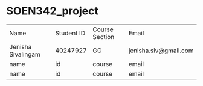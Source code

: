 # SOEN342_project

<table>
  <tr>
    <td>Name</td>
    <td>Student ID</td>
    <td>Course Section</td>
    <td>Email</td>
  </tr>

  <tr>
    <td>Jenisha Sivalingam</td>
    <td>40247927</td>
    <td>GG</td>
    <td>jenisha.siv@gmail.com</td>
  </tr>

 <tr>
    <td>name</td>
    <td>id</td>
    <td>course</td>
    <td>email</td>
  </tr>

   <tr>
    <td>name</td>
    <td>id</td>
    <td>course</td>
    <td>email</td>
  </tr>

  </table>
